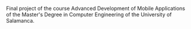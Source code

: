 Final project of the course Advanced Development of Mobile Applications of the Master's Degree in Computer Engineering of the University of Salamanca.
